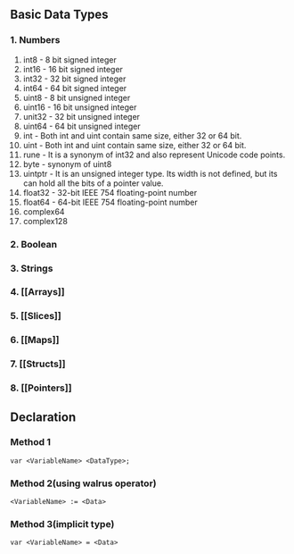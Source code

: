 ## Basic Data Types

### 1. Numbers
1. int8 - 8 bit signed integer
2. int16 - 16 bit signed integer
3. int32 - 32 bit signed integer
4. int64 - 64 bit signed integer
5. uint8 - 8 bit unsigned integer
6. uint16 - 16 bit unsigned integer
7. unit32 - 32 bit unsigned integer
8. uint64 - 64 bit unsigned integer
9. int - Both int and uint contain same size, either 32 or 64 bit.
10. uint - Both int and uint contain same size, either 32 or 64 bit.
11. rune - It is a synonym of int32 and also represent Unicode code points.
12. byte - synonym of uint8
13. uintptr - It is an unsigned integer type. Its width is not defined, but its can hold all the bits of a pointer value.
14. float32 - 32-bit IEEE 754 floating-point number
15. float64 - 64-bit IEEE 754 floating-point number
16. complex64 
17. complex128

### 2. Boolean

### 3. Strings

### 4. [[Arrays]]

### 5. [[Slices]]

### 6. [[Maps]]

### 7. [[Structs]]

### 8. [[Pointers]]

## Declaration
### Method 1
```
var <VariableName> <DataType>;
```
### Method 2(using walrus operator)
```
<VariableName> := <Data>
```
### Method 3(implicit type)
```
var <VariableName> = <Data>
```